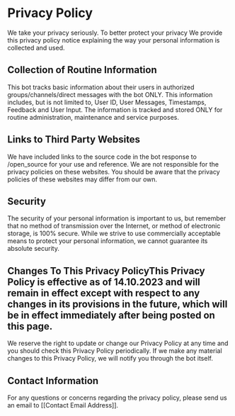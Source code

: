 # Privacy Policy

We take your privacy seriously. To better protect your privacy We provide this privacy policy notice explaining the way your personal information is collected and used.


## Collection of Routine Information

This bot tracks basic information about their users in authorized groups/channels/direct messages with the bot ONLY. This information includes, but is not limited to, User ID, User Messages, Timestamps, Feedback and User Input. The information is tracked and stored ONLY for routine administration, maintenance and service purposes.


## Links to Third Party Websites

We have included links to the source code in the bot response to /open_source for your use and reference. We are not responsible for the privacy policies on these websites. You should be aware that the privacy policies of these websites may differ from our own.


## Security

The security of your personal information is important to us, but remember that no method of transmission over the Internet, or method of electronic storage, is 100% secure. While we strive to use commercially acceptable means to protect your personal information, we cannot guarantee its absolute security.


## Changes To This Privacy PolicyThis Privacy Policy is effective as of 14.10.2023 and will remain in effect except with respect to any changes in its provisions in the future, which will be in effect immediately after being posted on this page.
We reserve the right to update or change our Privacy Policy at any time and you should check this Privacy Policy periodically. If we make any material changes to this Privacy Policy, we will notify you through the bot itself.


## Contact Information

For any questions or concerns regarding the privacy policy, please send us an email to [[Contact Email Address]].
